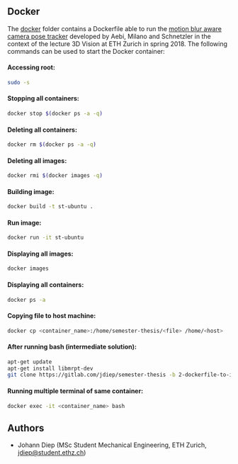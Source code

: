 ## Docker

The [docker](https://gitlab.com/jdiep/semester-thesis/tree/3-neural-mesh-reprojection/docker) folder contains a Dockerfile able to run the [motion blur aware camera pose tracker](https://gitlab.com/jdiep/semester-thesis/tree/3-neural-mesh-reprojection/pose-estimator) developed by Aebi, Milano and Schnetzler in the context of the lecture 3D Vision at ETH Zurich in spring 2018. The following commands can be used to start the Docker container: 


#### Accessing root:
```bash
sudo -s
```

#### Stopping all containers:
```bash
docker stop $(docker ps -a -q)
```

#### Deleting all containers:
```bash
docker rm $(docker ps -a -q)
```

#### Deleting all images:
```bash
docker rmi $(docker images -q)
```

#### Building image:
```bash
docker build -t st-ubuntu .
```

#### Run image:
```bash
docker run -it st-ubuntu
```

#### Displaying all images:
```bash
docker images
```

#### Displaying all containers:
```bash
docker ps -a
```

#### Copying file to host machine:
```bash
docker cp <container_name>:/home/semester-thesis/<file> /home/<host>
```

#### After running bash (intermediate solution):
```bash
apt-get update
apt-get install libmrpt-dev
git clone https://gitlab.com/jdiep/semester-thesis -b 2-dockerfile-to-install-all-dependencies-for-the-project
```

#### Running multiple terminal of same container:
```bash
docker exec -it <container_name> bash
```

## Authors

* Johann Diep (MSc Student Mechanical Engineering, ETH Zurich, jdiep@student.ethz.ch)